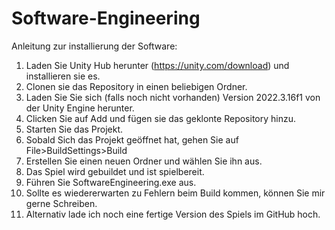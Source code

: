 # Software-Engineering
Anleitung zur installierung der Software:
1. Laden Sie Unity Hub herunter (https://unity.com/download) und installieren sie es.
2. Clonen sie das Repository in einen beliebigen Ordner.
3. Laden Sie Sie sich (falls noch nicht vorhanden) Version 2022.3.16f1 von der Unity Engine herunter.
4. Clicken Sie auf Add und fügen sie das geklonte Repository hinzu.
5. Starten Sie das Projekt.
6. Sobald Sich das Projekt geöffnet hat, gehen Sie auf File>BuildSettings>Build
7. Erstellen Sie einen neuen Ordner und wählen Sie ihn aus.
8. Das Spiel wird gebuildet und ist spielbereit.
9. Führen Sie SoftwareEngineering.exe aus.
10. Sollte es wiedererwarten zu Fehlern beim Build kommen, können Sie mir gerne Schreiben.
11. Alternativ lade ich noch eine fertige Version des Spiels im GitHub hoch.
